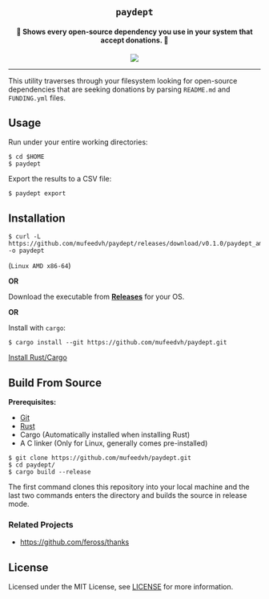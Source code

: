 <div align="center">
  <h2><code>paydept</code></h2>
  <h4>🙌 Shows every open-source dependency you use in your system that accept donations. 💝</h4>
  <img src="https://user-images.githubusercontent.com/26198477/156766025-d2a6a16a-8fd6-4d6f-b37f-1f9bedcb7a7f.png">
</div>

---

This utility traverses through your filesystem looking for open-source dependencies that are seeking donations by parsing `README.md` and `FUNDING.yml` files.

## Usage

Run under your entire working directories:

    $ cd $HOME
    $ paydept
    
Export the results to a CSV file:

    $ paydept export

## Installation

```
$ curl -L https://github.com/mufeedvh/paydept/releases/download/v0.1.0/paydept_amd64 -o paydept
```

(`Linux AMD x86-64`)

**OR**

Download the executable from [**Releases**](https://github.com/mufeedvh/paydept/releases) for your OS.

**OR**

Install with `cargo`:

    $ cargo install --git https://github.com/mufeedvh/paydept.git
    
[Install Rust/Cargo](https://rust-lang.org/tools/install)

## Build From Source

**Prerequisites:**

* [Git](https://git-scm.org/downloads)
* [Rust](https://rust-lang.org/tools/install)
* Cargo (Automatically installed when installing Rust)
* A C linker (Only for Linux, generally comes pre-installed)

```
$ git clone https://github.com/mufeedvh/paydept.git
$ cd paydept/
$ cargo build --release
```

The first command clones this repository into your local machine and the last two commands enters the directory and builds the source in release mode.
    
### Related Projects

- https://github.com/feross/thanks
    
## License

Licensed under the MIT License, see <a href="https://github.com/mufeedvh/paydept/blob/master/LICENSE">LICENSE</a> for more information.    
